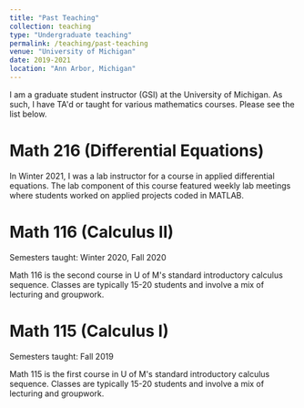 ```yaml
---
title: "Past Teaching"
collection: teaching
type: "Undergraduate teaching"
permalink: /teaching/past-teaching
venue: "University of Michigan"
date: 2019-2021
location: "Ann Arbor, Michigan"
---
```


I am a graduate student instructor (GSI) at the University of Michigan. As such, I have TA'd or taught for various mathematics courses. Please see the list below.

Math 216 (Differential Equations)
======
In Winter 2021, I was a lab instructor for a course in applied differential equations. The lab component of this course featured weekly lab meetings where students worked on applied projects coded in MATLAB.


Math 116 (Calculus II)
======
Semesters taught: Winter 2020, Fall 2020

Math 116 is the second course in U of M's standard introductory calculus sequence. Classes are typically 15-20 students and involve a mix of lecturing and groupwork. 


Math 115 (Calculus I)
======
Semesters taught: Fall 2019

Math 115 is the first course in U of M's standard introductory calculus sequence. Classes are typically 15-20 students and involve a mix of lecturing and groupwork. 
